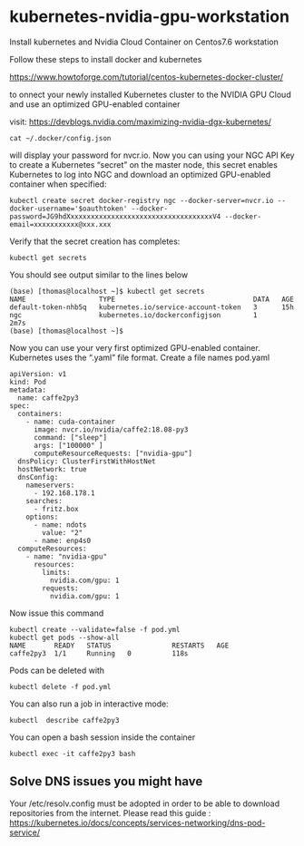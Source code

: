 # kubernetes-nvidia-gpu-workstation
Install kubernetes and Nvidia Cloud Container on Centos7.6 workstation

Follow these steps to install docker and kubernetes

https://www.howtoforge.com/tutorial/centos-kubernetes-docker-cluster/

to onnect your newly installed Kubernetes cluster to the NVIDIA GPU Cloud and use an optimized GPU-enabled container

visit: 
https://devblogs.nvidia.com/maximizing-nvidia-dgx-kubernetes/
```
cat ~/.docker/config.json
```
will display your password for nvcr.io. Now you can using your NGC API Key to create a Kubernetes “secret” on the master node, this secret enables Kubernetes to log into NGC and download an optimized GPU-enabled container when specified:
```
kubectl create secret docker-registry ngc --docker-server=nvcr.io --docker-username='$oauthtoken' --docker-password=JG9hdXxxxxxxxxxxxxxxxxxxxxxxxxxxxxxxxxxxxV4 --docker-email=xxxxxxxxxxx@xxx.xxx
```
Verify that the secret creation has completes:
```
kubectl get secrets
```
You should see output similar to the lines below

```
(base) [thomas@localhost ~]$ kubectl get secrets
NAME                  TYPE                                  DATA   AGE
default-token-nhb5q   kubernetes.io/service-account-token   3      15h
ngc                   kubernetes.io/dockerconfigjson        1      2m7s
(base) [thomas@localhost ~]$ 
```

Now you can use your very first optimized GPU-enabled container. Kubernetes uses the “.yaml” file format.
Create a file names pod.yaml

```
apiVersion: v1
kind: Pod
metadata:
  name: caffe2py3
spec:
  containers:
    - name: cuda-container
      image: nvcr.io/nvidia/caffe2:18.08-py3
      command: ["sleep"]
      args: ["100000" ]
      computeResourceRequests: ["nvidia-gpu"]
  dnsPolicy: ClusterFirstWithHostNet
  hostNetwork: true
  dnsConfig:
    nameservers:
      - 192.168.178.1
    searches:
      - fritz.box
    options:
      - name: ndots
        value: "2"
      - name: enp4s0
  computeResources:
    - name: "nvidia-gpu"
      resources:
        limits: 
          nvidia.com/gpu: 1
        requests: 
          nvidia.com/gpu: 1
```
Now issue this command
```
kubectl create --validate=false -f pod.yml
kubectl get pods --show-all
NAME       READY   STATUS               RESTARTS   AGE
caffe2py3  1/1     Running   0          118s
```
Pods can be deleted with 
```
kubectl delete -f pod.yml
```

You can also run a job in interactive mode:

```
kubectl  describe caffe2py3
```
You can open a bash session inside the container

```
kubectl exec -it caffe2py3 bash
```

## Solve DNS issues you might have
Your /etc/resolv.config must be adopted in order to be able to download repositories from the internet.
Please read this guide :    
https://kubernetes.io/docs/concepts/services-networking/dns-pod-service/



      
